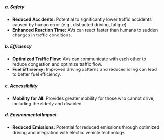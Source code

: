 ##### **a. Safety**

- **Reduced Accidents:** Potential to significantly lower traffic accidents caused by human error (e.g., distracted driving, fatigue).
- **Enhanced Reaction Time:** AVs can react faster than humans to sudden changes in traffic conditions.

##### **b. Efficiency**

- **Optimized Traffic Flow:** AVs can communicate with each other to reduce congestion and optimize traffic flow.
- **Fuel Efficiency:** Improved driving patterns and reduced idling can lead to better fuel efficiency.

##### **c. Accessibility**

- **Mobility for All:** Provides greater mobility for those who cannot drive, including the elderly and disabled.

##### **d. Environmental Impact**

- **Reduced Emissions:** Potential for reduced emissions through optimized driving and integration with electric vehicle technology.